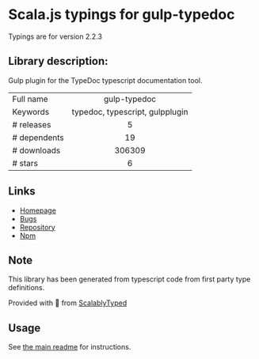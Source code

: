 
# Scala.js typings for gulp-typedoc

Typings are for version 2.2.3

## Library description:
Gulp plugin for the TypeDoc typescript documentation tool.

|                    |                 |
| ------------------ | :-------------: |
| Full name          | gulp-typedoc |
| Keywords           | typedoc, typescript, gulpplugin |
| # releases         | 5 |
| # dependents       | 19 |
| # downloads        | 306309 |
| # stars            | 6 |

## Links
- [Homepage](https://github.com/rogierschouten/gulp-typedoc#readme)
- [Bugs](https://github.com/rogierschouten/gulp-typedoc/issues)
- [Repository](https://github.com/rogierschouten/gulp-typedoc)
- [Npm](https://www.npmjs.com/package/gulp-typedoc)
    


## Note
This library has been generated from typescript code from first party type definitions.

Provided with :purple_heart: from [ScalablyTyped](https://github.com/oyvindberg/ScalablyTyped)

## Usage
See [the main readme](../../readme.md) for instructions.


